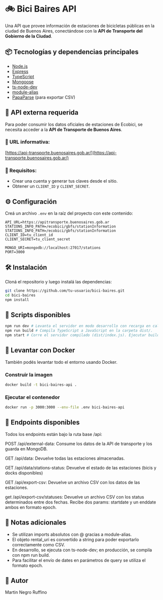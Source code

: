 # 🚲 Bici Baires API

Una API que provee información de estaciones de bicicletas públicas en la ciudad de Buenos Aires, conectándose con la **API de Transporte del Gobierno de la Ciudad**.

## 📦 Tecnologías y dependencias principales

- [Node.js](https://nodejs.org/)
- [Express](https://expressjs.com/)
- [TypeScript](https://www.typescriptlang.org/)
- [Mongoose](https://mongoosejs.com/)
- [ts-node-dev](https://github.com/wclr/ts-node-dev)
- [module-alias](https://www.npmjs.com/package/module-alias)
- [PapaParse](https://www.papaparse.com/) (para exportar CSV)

## 🔑 API externa requerida

Para poder consumir los datos oficiales de estaciones de Ecobici, se necesita acceder a la **API de Transporte de Buenos Aires**.

### 📍 URL informativa:
[https://api-transporte.buenosaires.gob.ar/](https://api-transporte.buenosaires.gob.ar/)

### 🔐 Requisitos:
- Crear una cuenta y generar tus claves desde el sitio.
- Obtener un `CLIENT_ID` y `CLIENT_SECRET`.

## ⚙️ Configuración

Creá un archivo `.env` en la raíz del proyecto con este contenido:

```env
API_URL=https://apitransporte.buenosaires.gob.ar
STATIONS_INFO_PATH=/ecobici/gbfs/stationInformation
STATIONS_INFO_PATH=/ecobici/gbfs/stationInformation
CLIENT_ID=tu_client_id
CLIENT_SECRET=tu_client_secret

MONGO_URI=mongodb://localhost:27017/stations
PORT=3000
```

## 🛠️ Instalación
Cloná el repositorio y luego instalá las dependencias:

```bash
git clone https://github.com/tu-usuario/bici-baires.git
cd bici-baires
npm install
```
## 🚀 Scripts disponibles
```bash
npm run dev	# Levanta el servidor en modo desarrollo con recarga en caliente.
npm run build # Compila TypeScript a JavaScript en la carpeta dist/.
npm start # Corre el servidor compilado (dist/index.js). Ejecutar build antes.
```

## 🐳 Levantar con Docker
También podés levantar todo el entorno usando Docker.

### Construir la imagen
```bash
docker build -t bici-baires-api .
```
### Ejecutar el contenedor
```bash
docker run -p 3000:3000 --env-file .env bici-baires-api
```

## 🧪 Endpoints disponibles
Todos los endpoints están bajo la ruta base /api:

POST /api/external-data: Consume los datos de la API de transporte y los guarda en MongoDB.

GET /api/data: Devuelve todas las estaciones almacenadas.

GET /api/data/stations-status: Devuelve el estado de las estaciones (bicis y docks disponibles)

GET /api/export-csv: Devuelve un archivo CSV con los datos de las estaciones.

get /api/export-csv/statuses: Devuelve un archivo CSV con los status determinados entre dos fechas. Recibe dos params: startdate y un enddate ambos en formato epoch.



## 📝 Notas adicionales
- Se utilizan imports absolutos con @ gracias a module-alias.
- El objeto rental_uri es convertido a string para poder exportarlo correctamente como CSV.
- En desarrollo, se ejecuta con ts-node-dev; en producción, se compila con npm run build.
- Para facilitar el envío de dates en parámetros de query se utiliza el formato epoch.

## 👤 Autor
Martin Negro Ruffino